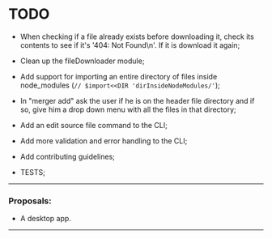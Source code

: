 # TODO

- When checking if a file already exists before downloading it, check its contents to see if it's '404: Not Found\n'. If it is download it again;

- Clean up the fileDownloader module;

- Add support for importing an entire directory of files inside node_modules (``` // $import<<DIR 'dirInsideNodeModules/' ```);

- In "merger add" ask the user if he is on the header file directory and if so, give him a drop down menu with all the files in that directory;

- Add an edit source file command to the CLI;

- Add more validation and error handling to the CLI;

- Add contributing guidelines;

- TESTS;

--------------------------------------------------------------------------------------------------------------------------
### Proposals:

- A desktop app.

--------------------------------------------------------------------------------------------------------------------------
